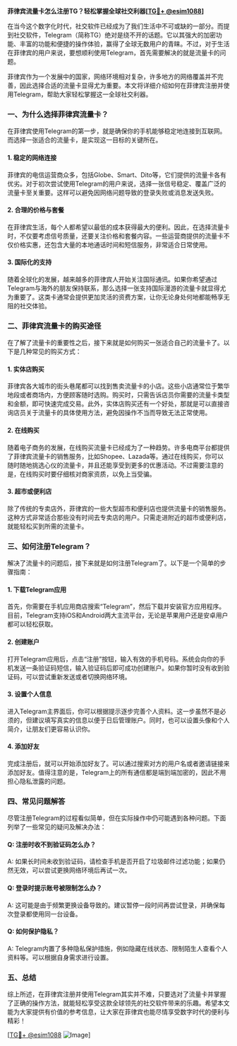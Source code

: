 **菲律宾流量卡怎么注册TG？轻松掌握全球社交利器[[TG💪+ @esim1088](https://t.me/s/esim1088)]**

在当今这个数字化时代，社交软件已经成为了我们生活中不可或缺的一部分。而提到社交软件，Telegram（简称TG）绝对是绕不开的话题。它以其强大的加密功能、丰富的功能和便捷的操作体验，赢得了全球无数用户的青睐。不过，对于生活在菲律宾的用户来说，要想顺利使用Telegram，首先需要解决的就是流量卡的问题。

菲律宾作为一个发展中的国家，网络环境相对复杂，许多地方的网络覆盖并不完善，因此选择合适的流量卡显得尤为重要。本文将详细介绍如何在菲律宾注册并使用Telegram，帮助大家轻松掌握这一全球社交利器。

### 一、为什么选择菲律宾流量卡？

在菲律宾使用Telegram的第一步，就是确保你的手机能够稳定地连接到互联网。而选择一张适合的流量卡，是实现这一目标的关键所在。

#### 1. 稳定的网络连接
菲律宾的电信运营商众多，包括Globe、Smart、Dito等，它们提供的流量卡各有优劣。对于初次尝试使用Telegram的用户来说，选择一张信号稳定、覆盖广泛的流量卡至关重要。这样可以避免因网络问题导致的登录失败或消息发送失败。

#### 2. 合理的价格与套餐
在菲律宾生活，每个人都希望以最低的成本获得最大的便利。因此，在选择流量卡时，不仅要考虑信号质量，还要关注价格和套餐内容。一些运营商提供的流量卡不仅价格实惠，还包含大量的本地通话时间和短信服务，非常适合日常使用。

#### 3. 国际化的支持
随着全球化的发展，越来越多的菲律宾人开始关注国际通讯。如果你希望通过Telegram与海外的朋友保持联系，那么选择一张支持国际漫游的流量卡就显得尤为重要了。这类卡通常会提供更加灵活的资费方案，让你无论身处何地都能畅享无阻的社交体验。

### 二、菲律宾流量卡的购买途径

在了解了流量卡的重要性之后，接下来就是如何购买一张适合自己的流量卡了。以下是几种常见的购买方式：

#### 1. 实体店购买
菲律宾各大城市的街头巷尾都可以找到售卖流量卡的小店。这些小店通常位于繁华地段或者商场内，方便顾客随时选购。购买时，只需告诉店员你需要的流量卡类型和金额，即可快速完成交易。此外，实体店购买还有一个好处，那就是可以直接咨询店员关于流量卡的具体使用方法，避免因操作不当而导致无法正常使用。

#### 2. 在线购买
随着电子商务的发展，在线购买流量卡已经成为了一种趋势。许多电商平台都提供了菲律宾流量卡的销售服务，比如Shopee、Lazada等。通过在线购买，你可以随时随地挑选心仪的流量卡，并且还能享受到更多的优惠活动。不过需要注意的是，在线购买时要仔细核对商家资质，以免上当受骗。

#### 3. 超市或便利店
除了传统的专卖店外，菲律宾的一些大型超市和便利店也提供流量卡的销售服务。这种方式非常适合那些没有时间去专卖店的用户。只需走进附近的超市或便利店，就能轻松买到所需的流量卡。

### 三、如何注册Telegram？

解决了流量卡的问题后，接下来就是如何注册Telegram了。以下是一个简单的步骤指南：

#### 1. 下载Telegram应用
首先，你需要在手机应用商店搜索“Telegram”，然后下载并安装官方应用程序。目前，Telegram支持iOS和Android两大主流平台，无论是苹果用户还是安卓用户都可以轻松获取。

#### 2. 创建账户
打开Telegram应用后，点击“注册”按钮，输入有效的手机号码。系统会向你的手机发送一条验证码短信，输入验证码后即可成功创建账户。如果你暂时没有收到验证码，可以尝试重新发送或者切换网络环境。

#### 3. 设置个人信息
进入Telegram主界面后，你可以根据提示逐步完善个人资料。这一步虽然不是必须的，但建议填写真实的信息以便于日后管理账户。同时，也可以设置头像和个人简介，让朋友们更容易认识你。

#### 4. 添加好友
完成注册后，就可以开始添加好友了。可以通过搜索对方的用户名或者邀请链接来添加好友。值得注意的是，Telegram上的所有通信都是端到端加密的，因此不用担心隐私泄露的问题。

### 四、常见问题解答

尽管注册Telegram的过程看似简单，但在实际操作中仍可能遇到各种问题。下面列举了一些常见的疑问及解决办法：

#### Q: 注册时收不到验证码怎么办？
A: 如果长时间未收到验证码，请检查手机是否开启了垃圾邮件过滤功能；如果仍然无效，可以尝试更换网络环境后再试一次。

#### Q: 登录时提示账号被限制怎么办？
A: 这可能是由于频繁更换设备导致的。建议暂停一段时间再尝试登录，并确保每次登录都使用同一台设备。

#### Q: 如何保护隐私？
A: Telegram内置了多种隐私保护措施，例如隐藏在线状态、限制陌生人查看个人资料等。可以根据自身需求进行设置。

### 五、总结

综上所述，在菲律宾注册并使用Telegram其实并不难，只要选对了流量卡并掌握了正确的操作方法，就能轻松享受这款全球领先的社交软件带来的乐趣。希望本文能为大家提供有价值的参考信息，让大家在菲律宾也能尽情享受数字时代的便利与精彩！

[[TG💪+ @esim1088](https://t.me/s/esim1088) ![Image](https://i.postimg.cc/4NQfJmqS/Snipaste-2025-05-13-00-14-12.png)]